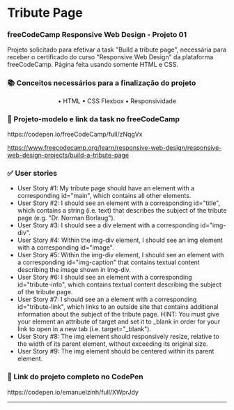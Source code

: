 # Tribute Page
<h3>freeCodeCamp Responsive Web Design - Projeto 01</h3>
<p>Projeto solicitado para efetivar a task "Build a tribute page", necessária para receber o certificado do curso "Responsive Web Design" da plataforma freeCodeCamp. Página feita usando somente HTML e CSS.</p>


<h3>📚 Conceitos necessários para a finalização do projeto</h3>
<p align="center">
  • HTML
  • CSS Flexbox
  • Responsividade
</p>

<h3>🏁 Projeto-modelo e link da task no freeCodeCamp</h3>
https://codepen.io/freeCodeCamp/full/zNqgVx

https://www.freecodecamp.org/learn/responsive-web-design/responsive-web-design-projects/build-a-tribute-page

<h3>✅ User stories</h3>
<ul>
  <li>User Story #1: My tribute page should have an element with a corresponding id="main", which contains all other elements.</li>

  <li>User Story #2: I should see an element with a corresponding id="title", which contains a string (i.e. text) that describes the subject of the tribute page (e.g. "Dr. Norman Borlaug").</li>

  <li>User Story #3: I should see a div element with a corresponding id="img-div".</li>

  <li>User Story #4: Within the img-div element, I should see an img element with a corresponding id="image".</li>

  <li>User Story #5: Within the img-div element, I should see an element with a corresponding id="img-caption" that contains textual content describing the image shown in img-div.</li>

  <li>User Story #6: I should see an element with a corresponding id="tribute-info", which contains textual content describing the subject of the tribute page.</li>

  <li>User Story #7: I should see an a element with a corresponding id="tribute-link", which links to an outside site that contains additional information about the subject of the tribute page. HINT: You must give your element an attribute of target and set it to _blank in order for your link to open in a new tab (i.e. target="_blank").</li>

  <li>User Story #8: The img element should responsively resize, relative to the width of its parent element, without exceeding its original size.</li>

  <li>User Story #9: The img element should be centered within its parent element.</li>
</ul>

<h3>🏁 Link do projeto completo no CodePen</h3>
https://codepen.io/emanuelzinh/full/XWprJdy
<hr>
